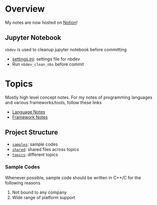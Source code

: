# Overview

My notes are now hosted on
[Notion](https://zehua-chen-personal.notion.site/Zehua-s-Personal-Notes-2c4dcd1466c74752b39b7f4ff96690a2)!

## Jupyter Notebook

`nbdev` is used to cleanup jupyter notebook before committing

- [settings.ini](settings.ini): settings file for nbdev
- Run `nbdev_clean_nbs` before commit

# Topics

Mostly high level concept notes. For my notes of programming languages and
various frameworks/tools, follow these links

- [Language Notes](https://github.com/Zehua-Chen/language-notes.git)
- [Framework Notes](https://github.com/Zehua-Chen/framework-notes.git)

## Project Structure

- [`samples`](samples/): sample codes
- [`shared`](shared/): shared files across topics
- [`topics`](topics/): different topics

### Sample Codes

Whenever possible, sample code should be written in C++/C for the following
reasons

1. Not bound to any company
2. Wide range of platform support
